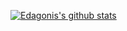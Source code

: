 [![Edagonis's github stats](https://github-readme-stats.vercel.app/api?username=edagonis)](https://github.com/anuraghazra/github-readme-stats)
